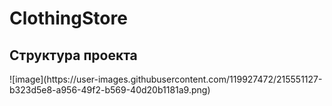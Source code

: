 # ClothingStore
<h2>Структура проекта</h2>
![image](https://user-images.githubusercontent.com/119927472/215551127-b323d5e8-a956-49f2-b569-40d20b1181a9.png)
